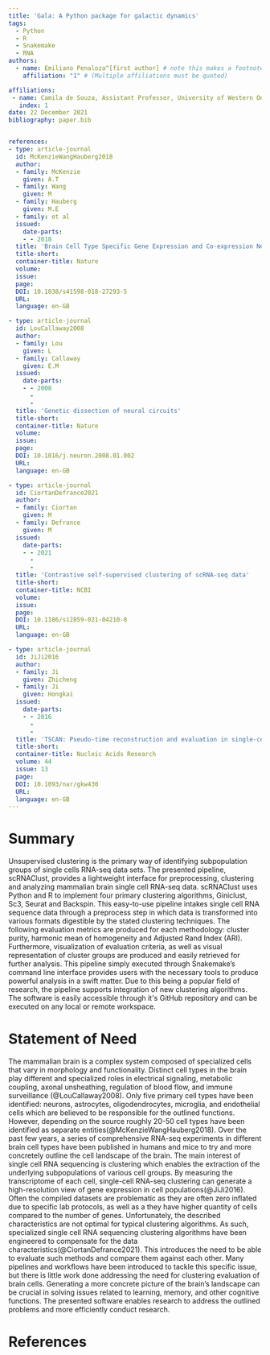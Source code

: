 ```yaml
---
title: 'Gala: A Python package for galactic dynamics'
tags:
  - Python
  - R
  - Snakemake
  - RNA
authors:
  - name: Emiliano Penaloza^[first author] # note this makes a footnote saying 'co-first author'
    affiliation: "1" # (Multiple affiliations must be quoted)

affiliations:
 - name: Camila de Souza, Assistant Professor, University of Western Ontario
   index: 1
date: 22 December 2021
bibliography: paper.bib


references:
- type: article-journal
  id: McKenzieWangHauberg2018
  author:
  - family: McKenzie
    given: A.T
  - family: Wang
    given: M
  - family: Hauberg
    given: M.E
  - family: et al
  issued:
    date-parts:
    - - 2018
  title: 'Brain Cell Type Specific Gene Expression and Co-expression Network Architectures'
  title-short: 
  container-title: Nature
  volume: 
  issue: 
  page: 
  DOI: 10.1038/s41598-018-27293-5
  URL: 
  language: en-GB

- type: article-journal
  id: LouCallaway2008
  author:
  - family: Lou
    given: L
  - family: Callaway
    given: E.M
  issued:
    date-parts:
    - - 2008
      - 
      - 
  title: 'Genetic dissection of neural circuits'
  title-short: 
  container-title: Nature
  volume: 
  issue: 
  page: 
  DOI: 10.1016/j.neuron.2008.01.002
  URL: 
  language: en-GB

- type: article-journal
  id: CiortanDefrance2021
  author:
  - family: Ciortan
    given: M
  - family: Defrance
    given: M
  issued:
    date-parts:
    - - 2021
      - 
      - 
  title: 'Contrastive self-supervised clustering of scRNA-seq data'
  title-short: 
  container-title: NCBI
  volume: 
  issue: 
  page: 
  DOI: 10.1186/s12859-021-04210-8
  URL: 
  language: en-GB

- type: article-journal
  id: JiJi2016
  author:
  - family: Ji
    given: Zhicheng
  - family: Ji
    given: Hongkai
  issued:
    date-parts:
    - - 2016
      - 
      - 
  title: 'TSCAN: Pseudo-time reconstruction and evaluation in single-cell RNA-seq analysis'
  title-short: 
  container-title: Nucleic Acids Research
  volume: 44
  issue: 13
  page: 
  DOI: 10.1093/nar/gkw430
  URL: 
  language: en-GB
---
```

# Summary 

Unsupervised clustering is the primary way of identifying subpopulation groups of single cells RNA-seq data sets. The presented pipeline, scRNAClust, provides a lightweight interface for preprocessing, clustering and analyzing mammalian brain single cell RNA-seq data. scRNAClust uses Python and R to implement four primary clustering algorithms, Giniclust, Sc3, Seurat and Backspin. This easy-to-use pipeline intakes single cell RNA sequence data through a preprocess step in which data is transformed into various formats digestible by the stated clustering techniques.  The following evaluation metrics are produced for each methodology: cluster purity, harmonic mean of homogeneity and Adjusted Rand Index (ARI). Furthermore, visualization of evaluation criteria, as well as visual representation of cluster groups are produced and easily retrieved for further analysis. This pipeline simply executed through Snakemake’s command line interface provides users with the necessary tools to produce powerful analysis in a swift matter.  Due to this being a popular field of research, the pipeline supports integration of new clustering algorithms. The software is easily accessible through it's GitHub repository and can be executed on any local or remote workspace. 
 


# Statement of Need 

The mammalian brain is a complex system composed of specialized cells that vary in morphology and functionality. Distinct cell types in the brain play different and specialized roles in electrical signaling, metabolic coupling, axonal unsheathing, regulation of blood flow, and immune surveillance (@LouCallaway2008). Only five primary cell types have been identified: neurons, astrocytes, oligodendrocytes, microglia, and endothelial cells which are believed to be responsible for the outlined functions. However, depending on the source roughly 20-50 cell types have been identified as separate entities(@McKenzieWangHauberg2018). Over the past few years, a series of comprehensive RNA-seq experiments in different brain cell types have been published in humans and mice to try and more concretely outline the cell landscape of the brain. The main interest of single cell RNA sequencing is clustering which enables the extraction of the underlying subpopulations of various cell groups. By measuring the transcriptome of each cell, single-cell RNA-seq clustering can generate a high-resolution view of gene expression in cell populations(@JiJi2016). Often the compiled datasets are problematic as they are often zero inflated due to specific lab protocols, as well as a they have higher quantity of cells compared to the number of genes. Unfortunately, the described characteristics are not optimal for typical clustering algorithms. As such, specialized single cell RNA sequencing clustering algorithms have been engineered to compensate for the data characteristics(@CiortanDefrance2021). This introduces the need to be able to evaluate such methods and compare them against each other. Many pipelines and workflows have been introduced to tackle this specific issue, but there is little work done addressing the need for clustering evaluation of brain cells. Generating a more concrete picture of the brain’s landscape can be crucial in solving issues related to learning, memory, and other cognitive functions. The presented software enables research to address the outlined problems and more efficiently conduct research. 



# References

